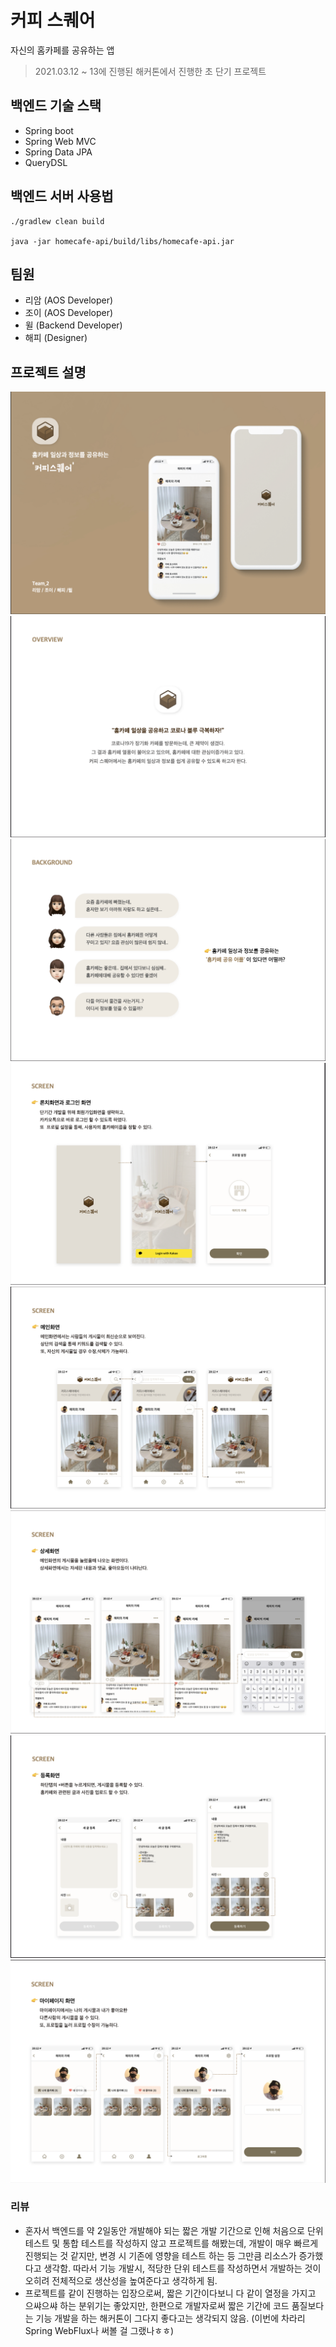 # 커피 스퀘어
자신의 홈카페를 공유하는 앱
> 2021.03.12 ~ 13에 진행된 해커톤에서 진행한 초 단기 프로젝트

## 백엔드 기술 스택
- Spring boot
- Spring Web MVC
- Spring Data JPA
- QueryDSL

## 백엔드 서버 사용법
```shell
./gradlew clean build

java -jar homecafe-api/build/libs/homecafe-api.jar
```

## 팀원
- 리암 (AOS Developer)
- 조이 (AOS Developer)
- 윌 (Backend Developer)
- 해피 (Designer)

## 프로젝트 설명
<img src="/images/1.png"></img>
<img src="/images/2.png"></img>
<img src="/images/3.png"></img>
<img src="/images/4.png"></img>
<img src="/images/5.png"></img>
<img src="/images/6.png"></img>
<img src="/images/7.png"></img>
<img src="/images/8.png"></img>

### 리뷰
- 혼자서 백엔드를 약 2일동안 개발해야 되는 짧은 개발 기간으로 인해 처음으로 단위 테스트 및 통합 테스트를 작성하지 않고 프로젝트를 해봤는데,
개발이 매우 빠르게 진행되는 것 같지만, 변경 시 기존에 영향을 테스트 하는 등 그만큼 리소스가 증가했다고 생각함. 따라서 기능 개발시, 적당한 단위 테스트를 작성하면서 개발하는 것이 오히려 전체적으로 생산성을 높여준다고 생각하게 됨.
- 프로젝트를 같이 진행하는 입장으로써, 짧은 기간이다보니 다 같이 열정을 가지고 으쌰으쌰 하는 분위기는 좋았지만, 한편으로 개발자로써 짧은 기간에 코드 품질보다는 기능 개발을 하는 해커톤이 그다지 좋다고는 생각되지 않음.
  (이번에 차라리 Spring WebFlux나 써볼 걸 그랬나ㅎㅎ)
